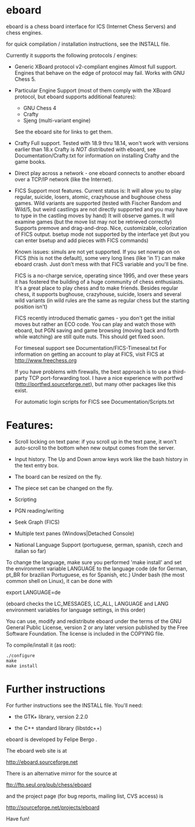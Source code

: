 # eboard

eboard is a chess board interface for ICS (Internet Chess
Servers) and chess engines.

for quick compilation / installation instructions, see the INSTALL file.

Currently it supports the following protocols / engines:

- Generic XBoard protocol v2-compliant engines
   Almost full support. Engines that behave on the edge of
   protocol may fail. Works with GNU Chess 5.

- Particular Engine Support (most of them comply with the
  XBoard protocol, but eboard supports additional features):

  - GNU Chess 4
  - Crafty
  - Sjeng (multi-variant engine)

  See the eboard site for links to get them.

- Crafty
  Full support.
  Tested with 18.9 thru 18.14, won't work with versions earlier
  than 18.x Crafty is *NOT* distributed with eboard, see
  Documentation/Crafty.txt for information on installing Crafty and
  the game books.

- Direct play across a network - one eboard connects to another
  eboard over a TCP/IP network (like the Internet).

- FICS
  Support most features.
  Current status is:
  It will allow you to play regular, suicide, losers, atomic,
  crazyhouse and bughouse chess games. 
  Wild variants are supported (tested with Fischer Random and Wild/5,
  but weird castlings are not directly supported and you may have to
  type in the castling moves by hand)
  It will observe games.
  It will examine games (but the move list may not be retrieved correctly)
  Supports premove and drag-and-drop.
  Nice, customizable, colorization of FICS output.
  bsetup mode not supported by the interface yet (but you can
  enter bsetup and add pieces with FICS commands)

  Known issues: simuls are not yet supported.
  If you set nowrap on on FICS (this is not the default), some
  very long lines (like 'in 1') can make eboard crash. Just don't
  mess with that FICS variable and you'll be fine.

  FICS is a no-charge service, operating since 1995, and over
  these years it has fostered the building of a huge community
  of chess enthusiasts. It's a great place to play chess and
  to make friends. Besides regular chess, it supports bughouse,
  crazyhouse, suicide, losers and several wild variants (in wild
  rules are the same as regular chess but the starting position
  isn't)

  FICS recently introduced thematic games - you don't get the initial
  moves but rather an ECO code. You can play and watch those with eboard,
  but PGN saving and game browsing (moving back and forth while watching)
  are still quite nuts. This should get fixed soon.

  For timeseal support see Documentation/FICS-Timeseal.txt
  For information on getting an account to play at FICS, visit
  FICS at http://www.freechess.org

  If you have problems with firewalls, the best approach is to use
  a third-party TCP port-forwarding tool. I have a nice experience
  with portfwd (http://portfwd.sourceforge.net), but many other
  packages like this exist.

  For automatic login scripts for FICS see Documentation/Scripts.txt

# Features:

- Scroll locking on text pane: if you scroll up in the text
  pane, it won't auto-scroll to the bottom when new output
  comes from the server.

- Input history. The Up and Down arrow keys work like the
  bash history in the text entry box.

- The board can be resized on the fly.

- The piece set can be changed on the fly.

- Scripting

- PGN reading/writing

- Seek Graph (FICS)

- Multiple text panes (Windows|Detached Console)

- National Language Support (portuguese, german, spanish, czech and 
  italian so far)

To change the language, make sure you performed 'make install' and
set the environment variable LANGUAGE to the language code
(de for German, pt_BR for brazilian Portuguese, es for Spanish, etc.)
Under bash (the most common shell on Linux), it can be done with

export LANGUAGE=de

(eboard checks the LC_MESSAGES, LC_ALL, LANGUAGE and LANG
environment variables for language settings, in this order)

You can use, modify and redistribute eboard under the terms of
the GNU General Public License, version 2 or any later version
published by the Free Software Foundation. The license is
included in the COPYING file. 

To compile/install it (as root):

```
./configure
make
make install
```

# Further instructions

For further instructions see the INSTALL file. You'll need:

- the GTK+ library, version 2.2.0

- the C++ standard library (libstdc++)

eboard is developed by Felipe Bergo <fbergo at gmail.com>.

The eboard web site is at

  http://eboard.sourceforge.net

There is an alternative mirror for the source at

  ftp://ftp.seul.org/pub/chess/eboard

and the project page (for bug reports, mailing list, CVS
access) is

  http://sourceforge.net/projects/eboard

Have fun!
